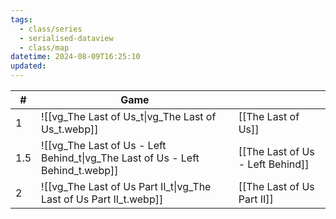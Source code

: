```yaml
---
tags:
  - class/series
  - serialised-dataview
  - class/map
datetime: 2024-08-09T16:25:10
updated: 
---
```

<!-- QueryToSerialize: table without id sequence as "#", embed(link(thumbnail)) as Game, file.link as ""  from #class/video-game where series = [[]] sort sequence -->
<!-- SerializedQuery: table without id sequence as "#", embed(link(thumbnail)) as Game, file.link as ""  from #class/video-game where series = [[]] sort sequence -->

| #   | Game                                                                                                     |                                                                                |
| --- | -------------------------------------------------------------------------------------------------------- | ------------------------------------------------------------------------------ |
| 1   | ![[vg_The Last of Us_t\|vg_The Last of Us_t.webp]]                             | [[The Last of Us]]                             |
| 1.5 | ![[vg_The Last of Us - Left Behind_t\|vg_The Last of Us - Left Behind_t.webp]] | [[The Last of Us - Left Behind]] |
| 2   | ![[vg_The Last of Us Part II_t\|vg_The Last of Us Part II_t.webp]]             | [[The Last of Us Part II]]             |
<!-- SerializedQuery END -->
